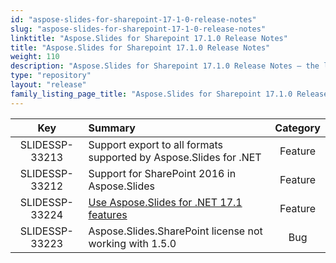 ```yaml
---
id: "aspose-slides-for-sharepoint-17-1-0-release-notes"
slug: "aspose-slides-for-sharepoint-17-1-0-release-notes"
linktitle: "Aspose.Slides for Sharepoint 17.1.0 Release Notes"
title: "Aspose.Slides for Sharepoint 17.1.0 Release Notes"
weight: 110
description: "Aspose.Slides for Sharepoint 17.1.0 Release Notes – the latest updates and fixes."
type: "repository"
layout: "release"
family_listing_page_title: "Aspose.Slides for Sharepoint 17.1.0 Release Notes"
---
```


|**Key** |**Summary** |**Category** |
| :-: | :- | :-: |
|SLIDESSP-33213|Support export to all formats supported by Aspose.Slides for .NET|Feature|
|SLIDESSP-33212|Support for SharePoint 2016 in Aspose.Slides|Feature|
|SLIDESSP-33224|[Use Aspose.Slides for .NET 17.1 features](/slides/net/release-notes/2017/aspose-slides-for-net-17-1-0-release-notes/)|Feature|
|SLIDESSP-33223|Aspose.Slides.SharePoint license not working with 1.5.0|Bug|

